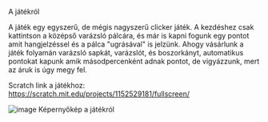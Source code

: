 A játékról

A játék egy egyszerű, de mégis nagyszerű clicker játék.
A kezdéshez csak kattintson a középső varázsló pálcára, és már is kapni fogunk egy pontot amit hangjelzéssel és a pálca "ugrásával" is jelzünk.
Ahogy vásárlunk a játék folyamán varázsló sapkát, varázslót, és boszorkányt, automatikus pontokat kapunk amik másodpercenként adnak pontot, de vigyázzunk, mert az áruk is úgy megy fel.

Scratch link a játékhoz: https://scratch.mit.edu/projects/1152529181/fullscreen/

![image](https://github.com/user-attachments/assets/8da9cd30-e205-4343-ab08-3fe053d9bce1)
Képernyőkép a játékról
